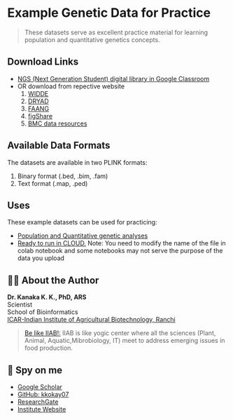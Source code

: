 # Example Genetic Data for Practice
>These datasets serve as excellent practice material for learning population and quantitative genetics concepts.
## Download Links
- [NGS (Next Generation Student) digital library in Google Classroom](https://classroom.google.com/u/0/w/NzIyMTI0MzIwNzQ5/tc/NzQwMDEyMDA5MjE1)
- OR download from repective website
  1. [WIDDE](http://widde.toulouse.inra.fr/widde/)
  2. [DRYAD](https://datadryad.org/search)
  3. [FAANG](https://data.faang.org/organism?sortTerm=id_number&sortDirection=desc)
  4. [figShare](https://figshare.com/category)
  5. [BMC data resources](https://bmcresnotes.biomedcentral.com/data-notes)

## Available Data Formats

The datasets are available in two PLINK formats:
1. Binary format (.bed, .bim, .fam)
2. Text format (.map, .ped)

## Uses

These example datasets can be used for practicing:
- [Population and Quantitative genetic analyses](https://github.com/kkokay07/pq-genetics)
- [Ready to run in CLOUD.](https://github.com/kkokay07/GenomicClass_on_Cloud) Note: You need to modify the name of the file in colab notebook and some notebooks may not serve the purpose of the data you upload

## 👨‍🔬 About the Author

**Dr. Kanaka K. K., PhD, ARS**  
Scientist  
School of Bioinformatics  
[ICAR-Indian Institute of Agricultural Biotechnology, Ranchi](https://iiab.icar.gov.in/)
> [Be like IIAB!:](https://www.researchgate.net/publication/379512649_ICAR-IIAB_Annual_Report-_2023) IIAB is like yogic center where all the sciences (Plant, Animal, Aquatic,Mibrobiology, IT) meet to address emerging issues in food production.

## 🔎 Spy on me
- [Google Scholar](https://scholar.google.com/citations?hl=en&user=0dQ7Sf8AAAAJ&view_op=list_works&sortby=pubdate)
- [GitHub: kkokay07](https://github.com/kkokay07)
- [ResearchGate](https://www.researchgate.net/profile/Kanaka-K-K/research)
- [Institute Website](https://iiab.icar.gov.in/staff/dr-kanaka-k-k/)
